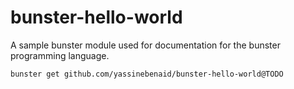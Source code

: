 # bunster-hello-world
A sample bunster module used for documentation for the bunster programming language.

```sh
bunster get github.com/yassinebenaid/bunster-hello-world@TODO
```
